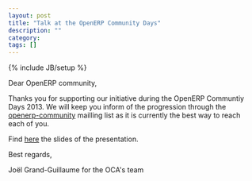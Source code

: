 ```yaml
---
layout: post
title: "Talk at the OpenERP Community Days"
description: ""
category: 
tags: []
---
```

{% include JB/setup %}

Dear OpenERP community,


Thanks you for supporting our initiative during the OpenERP Communtiy Days 2013. We will keep you inform of the progression through the [openerp-community](https://launchpad.net/~openerp-community) mailling list as it is currently the best way to reach each of you.

Find [here](/attachment/OpenERP_Community_Association-EN.pdf) the slides of the presentation.

Best regards,


Joël Grand-Guillaume for the OCA's team